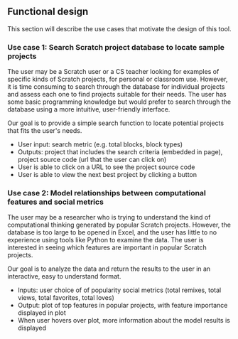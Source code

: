 ## Functional design

This section will describe the use cases that motivate the design of this tool. 

### Use case 1: Search Scratch project database to locate sample projects
The user may be a Scratch user or a CS teacher looking for examples of specific kinds of Scratch projects, for personal or classroom use. However, it is time consuming to search through the database for individual projects and assess each one to find projects suitable for their needs. The user has some basic programming knowledge but would prefer to search through the database using a more intuitive, user-friendly interface. 

Our goal is to provide a simple search function to locate potential projects that fits the user's needs.
- User input: search metric (e.g. total blocks, block types)
- Outputs: project that includes the search criteria (embedded in page), project source code (url that the user can click on)
- User is able to click on a URL to see the project source code
- User is able to view the next best project by clicking a button

### Use case 2: Model relationships between computational features and social metrics
The user may be a researcher who is trying to understand the kind of computational thinking generated by popular Scratch projects. However, the database is too large to be opened in Excel, and the user has little to no experience using tools like Python to examine the data. The user is interested in seeing which features are important in popular Scratch projects. 

Our goal is to analyze the data and return the results to the user in an interactive, easy to understand format.
- Inputs: user choice of of popularity social metrics (total remixes, total views, total favorites, total loves)
- Output: plot of top features in popular projects, with feature importance displayed in plot 
- When user hovers over plot, more information about the model results is displayed
